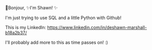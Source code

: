 👋Bonjour,  ✨I'm Shawn! ✨

  I'm just trying to use SQL and a little Python with Github!
  
  This is my LinkedIn: https://www.linkedin.com/in/deshawn-marshall-b18a2b37/
  
  I'll probably add more to this as time passes on! :)

